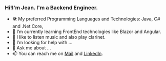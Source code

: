 ### Hi!I'm Jean. I'm a Backend Engineer.
<!--
**ppontetraje/ppontetraje** is a ✨ _special_ ✨ repository because its `README.md` (this file) appears on your GitHub profile.
-->

- 🛠️ My preferred Programming Languages and Technologies: Java, C# and .Net Core,   
- 🌱 I’m currently learning FrontEnd technologies like Blazor and Angular.
- 🎵 I like to listen music and also play clarinet.
- 🤔 I’m looking for help with ...
- 💬 Ask me about ...
- 📫 You can reach me on [Mail](mailto:jpalominoq@unsa.edu.pe) and [LinkedIn](https://www.linkedin.com/in/jean-piert-palomino-quispe-19262784/).


